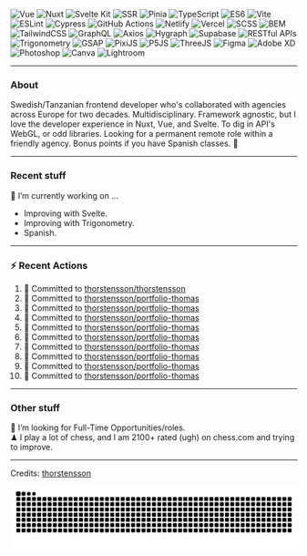 <img alt='Vue' src='https://img.shields.io/badge/Vue-green.svg?style=for-the-badge&logo=&logoColor' /> <img alt='Nuxt' src='https://img.shields.io/badge/Nuxt-green.svg?style=for-the-badge&logo=&logoColor' /> <img alt='Svelte Kit' src='https://img.shields.io/badge/Svelte Kit-green.svg?style=for-the-badge&logo=&logoColor' /> <img alt='SSR' src='https://img.shields.io/badge/SSR-green.svg?style=for-the-badge&logo=&logoColor' /> <img alt='Pinia' src='https://img.shields.io/badge/Pinia-green.svg?style=for-the-badge&logo=&logoColor' /> <img alt='TypeScript' src='https://img.shields.io/badge/TypeScript-green.svg?style=for-the-badge&logo=&logoColor' /> <img alt='ES6' src='https://img.shields.io/badge/ES6-green.svg?style=for-the-badge&logo=&logoColor' /> <img alt='Vite' src='https://img.shields.io/badge/Vite-green.svg?style=for-the-badge&logo=&logoColor' /> <img alt='ESLint' src='https://img.shields.io/badge/ESLint-green.svg?style=for-the-badge&logo=&logoColor' /> <img alt='Cypress' src='https://img.shields.io/badge/Cypress-green.svg?style=for-the-badge&logo=&logoColor' /> <img alt='GitHub Actions' src='https://img.shields.io/badge/GitHub Actions-green.svg?style=for-the-badge&logo=&logoColor' /> <img alt='Netlify' src='https://img.shields.io/badge/Netlify-green.svg?style=for-the-badge&logo=&logoColor' /> <img alt='Vercel' src='https://img.shields.io/badge/Vercel-green.svg?style=for-the-badge&logo=&logoColor' /> <img alt='SCSS' src='https://img.shields.io/badge/SCSS-green.svg?style=for-the-badge&logo=&logoColor' /> <img alt='BEM' src='https://img.shields.io/badge/BEM-green.svg?style=for-the-badge&logo=&logoColor' /> <img alt='TailwindCSS' src='https://img.shields.io/badge/TailwindCSS-green.svg?style=for-the-badge&logo=&logoColor' /> <img alt='GraphQL' src='https://img.shields.io/badge/GraphQL-green.svg?style=for-the-badge&logo=&logoColor' /> <img alt='Axios' src='https://img.shields.io/badge/Axios-green.svg?style=for-the-badge&logo=&logoColor' /> <img alt='Hygraph' src='https://img.shields.io/badge/Hygraph-green.svg?style=for-the-badge&logo=&logoColor' /> <img alt='Supabase' src='https://img.shields.io/badge/Supabase-green.svg?style=for-the-badge&logo=&logoColor' /> <img alt='RESTful APIs' src='https://img.shields.io/badge/RESTful APIs-green.svg?style=for-the-badge&logo=&logoColor' /> <img alt='Trigonometry' src='https://img.shields.io/badge/Trigonometry-green.svg?style=for-the-badge&logo=&logoColor' /> <img alt='GSAP' src='https://img.shields.io/badge/GSAP-green.svg?style=for-the-badge&logo=&logoColor' /> <img alt='PixiJS' src='https://img.shields.io/badge/PixiJS-green.svg?style=for-the-badge&logo=&logoColor' /> <img alt='P5JS' src='https://img.shields.io/badge/P5JS-green.svg?style=for-the-badge&logo=&logoColor' /> <img alt='ThreeJS' src='https://img.shields.io/badge/ThreeJS-green.svg?style=for-the-badge&logo=&logoColor' /> <img alt='Figma' src='https://img.shields.io/badge/Figma-green.svg?style=for-the-badge&logo=&logoColor' /> <img alt='Adobe XD' src='https://img.shields.io/badge/Adobe XD-green.svg?style=for-the-badge&logo=&logoColor' /> <img alt='Photoshop' src='https://img.shields.io/badge/Photoshop-green.svg?style=for-the-badge&logo=&logoColor' /> <img alt='Canva' src='https://img.shields.io/badge/Canva-green.svg?style=for-the-badge&logo=&logoColor' /> <img alt='Lightroom' src='https://img.shields.io/badge/Lightroom-green.svg?style=for-the-badge&logo=&logoColor' />

---
### About
Swedish/Tanzanian frontend developer who's collaborated with agencies across Europe for two decades. Multidisciplinary. Framework agnostic, but I love the developer experience in Nuxt, Vue, and Svelte. To dig in API's WebGL, or odd libraries. Looking for a permanent remote role within a friendly agency. Bonus points if you have Spanish classes.
🐧

---
### Recent stuff
🔭 I’m currently working on ... 
- Improving with Svelte.
- Improving with Trigonometry.
- Spanish.

---
### :zap: Recent Actions
<!--START_SECTION:activity-->
1. 📝 Committed to [thorstensson/thorstensson](https://github.com/thorstensson/thorstensson/commit/b112a76fecfbbfc7f2a291166c43416e7d945905)
2. 📝 Committed to [thorstensson/portfolio-thomas](https://github.com/thorstensson/portfolio-thomas/commit/0cf1197995a0ca8b61b2e2c248a1078686da542e)
3. 📝 Committed to [thorstensson/portfolio-thomas](https://github.com/thorstensson/portfolio-thomas/commit/b0ec4edc7183ad7935d5e387631585d5028fc87e)
4. 📝 Committed to [thorstensson/portfolio-thomas](https://github.com/thorstensson/portfolio-thomas/commit/be045a33721d6a38941cf150f90ce18595397e15)
5. 📝 Committed to [thorstensson/portfolio-thomas](https://github.com/thorstensson/portfolio-thomas/commit/7867aae8d7e6015f4b5b7a38f047a23247129ced)
6. 📝 Committed to [thorstensson/portfolio-thomas](https://github.com/thorstensson/portfolio-thomas/commit/2df87f9d0b2b90168ab3d4336cc37b4d3eadaf4a)
7. 📝 Committed to [thorstensson/portfolio-thomas](https://github.com/thorstensson/portfolio-thomas/commit/ded41a0b175867112c457869297e41d2bbfbe283)
8. 📝 Committed to [thorstensson/portfolio-thomas](https://github.com/thorstensson/portfolio-thomas/commit/017c00542c4210b03522899888e5b5f47ea4dae0)
9. 📝 Committed to [thorstensson/portfolio-thomas](https://github.com/thorstensson/portfolio-thomas/commit/6d706f022a475a5d8f8a0495e3d292729d6b7a17)
10. 📝 Committed to [thorstensson/portfolio-thomas](https://github.com/thorstensson/portfolio-thomas/commit/089468fec01fdf744e7cf2ecdd15480fd027eac6)
<!--END_SECTION:activity-->

---
### Other stuff
💼 I’m looking for Full-Time Opportunities/roles.<br>
♟ I play a lot of chess, and I am 2100+ rated (ugh) on chess.com and trying to improve.


-----
Credits: [thorstensson](https://github.com/thorstensson)

![Snake animation](https://raw.githubusercontent.com/thorstensson/thorstensson/output/github-contribution-grid-snake-dark.svg)
